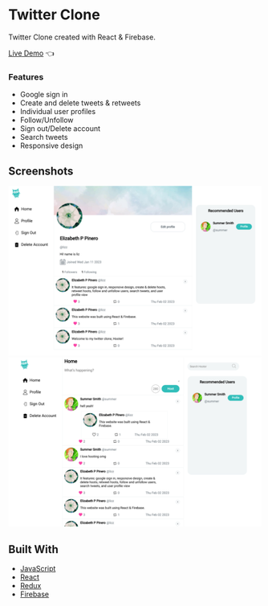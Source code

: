 # Twitter Clone
Twitter Clone created with React & Firebase.

[Live Demo](https://itsaflamingo.github.io/twitter-clone/) :point_left:

### Features

- Google sign in
- Create and delete tweets & retweets
- Individual user profiles
- Follow/Unfollow
- Sign out/Delete account 
- Search tweets
- Responsive design

## Screenshots

![profile](./src/images/screenshots/prof.png)
![dashboard](./src/images/screenshots/dash.png)

## Built With

- [JavaScript](https://www.javascript.com/)
- [React](https://reactjs.org/)
- [Redux](https://redux.js.org/)
- [Firebase](https://firebase.google.com/)


